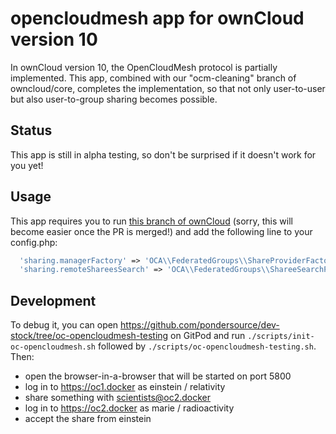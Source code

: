 # opencloudmesh app for ownCloud version 10

In ownCloud version 10, the OpenCloudMesh protocol is partially implemented. This app, combined with
our "ocm-cleaning" branch of owncloud/core, completes the implementation, so that not only user-to-user
but also user-to-group sharing becomes possible.

## Status
This app is still in alpha testing, so don't be surprised if it doesn't work for you yet!

## Usage
This app requires you to run [this branch of ownCloud](https://github.com/pondersource/core/tree/ocm-cleaning)
(sorry, this will become easier once the PR is merged!) and add the following line to your config.php:
```php
  'sharing.managerFactory' => 'OCA\\FederatedGroups\\ShareProviderFactory',
  'sharing.remoteShareesSearch' => 'OCA\\FederatedGroups\\ShareeSearchPlugin'
```

## Development
To debug it, you can open https://github.com/pondersource/dev-stock/tree/oc-opencloudmesh-testing
on GitPod and run `./scripts/init-oc-opencloudmesh.sh` followed by `./scripts/oc-opencloudmesh-testing.sh`.
Then:
* open the browser-in-a-browser that will be started on port 5800
* log in to https://oc1.docker as einstein / relativity
* share something with scientists@oc2.docker
* log in to https://oc2.docker as marie / radioactivity
* accept the share from einstein